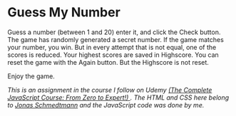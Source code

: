# Guess My Number

Guess a number (between 1 and 20) enter it, and click the Check button. The game has randomly generated a secret number. If the game matches your number, you win. But in every attempt that is not equal, one of the scores is reduced. Your highest scores are saved in Highscore. You can reset the game with the Again button. But the Highscore is not reset.

Enjoy the game.

_This is an assignment in the course I follow on Udemy [(The Complete JavaScript Course: From Zero to Expert!)
](https://colonline.udemy.com/course/the-complete-javascript-course/). The HTML and CSS here belong to [Jonas Schmedtmann](https://github.com/jonasschmedtmann) and the JavaScript code was done by me._
